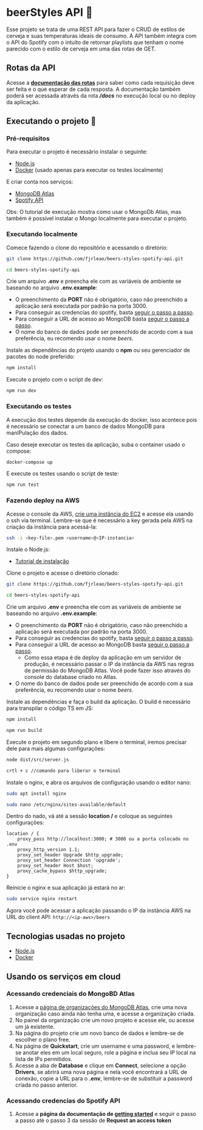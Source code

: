 # beerStyles API 🍺

Esse projeto se trata de uma REST API para fazer o CRUD de estilos de cerveja e suas temperaturas ideais de consumo. A API também integra com o API do Spotify com o intuito de retornar playlists que tenham o nome parecido com o estilo de cerveja em uma das rotas de GET.

## Rotas da API

Acesse a **[documentação das rotas](https://fjrleao.github.io/beers-styles-spotify-api/public/docs/)** para saber como cada requisição deve ser feita e o que esperar de cada resposta. A documentação também poderá ser acessada através da rota **_/docs_** no execução local ou no deploy da aplicação.

## Executando o projeto 🚀

### Pré-requisitos

Para executar o projeto é necessário instalar o seguinte:

- [Node.js](https://nodejs.org/en)
- [Docker](https://www.docker.com/) (usado apenas para executar os testes localmente)

E criar conta nos serviços:

- [MongoDB Atlas](https://www.mongodb.com/cloud/atlas/register)
- [Spotify API](https://developer.spotify.com/)

Obs: O tutorial de execução mostra como usar o MongoDb Atlas, mas também é possível instalar o Mongo localmente para executar o projeto.

### Executando localmente

Comece fazendo o clone do repositório e acessando o diretório:

```bash
git clone https://github.com/fjrleao/beers-styles-spotify-api.git
```

```bash
cd beers-styles-spotify-api
```

Crie um arquivo **.env** e preencha ele com as variáveis de ambiente se baseando no arquivo **.env.example**:

- O preenchimento da **PORT** não é obrigatório, caso não preenchido a aplicação será executada por padrão na porta 3000.
- Para conseguir as credencias do spotify, basta [seguir o passo a passo](#spotifyapi).
- Para conseguir a URL de acesso ao MongoDB basta [seguir o passo a passo](#mongodb).
- O nome do banco de dados pode ser preenchido de acordo com a sua preferência, eu recomendo usar o nome _beers_.

Instale as dependências do projeto usando o **npm** ou seu gerenciador de pacotes do node preferido:

```bash
npm install
```

Execute o projeto com o script de dev:

```bash
npm run dev
```

### Executando os testes

A execução dos testes depende da execução do docker, isso acontece pois é necessário se conectar a um banco de dados MongoDB para manIPulação dos dados.

Caso deseje executar os testes da aplicação, suba o container usado o compose:

```bash
docker-compose up
```

E execute os testes usando o script de teste:

```bash
npm run test
```

### Fazendo deploy na AWS

Acesse o console da AWS, [crie uma instância do EC2](https://docs.aws.amazon.com/pt_br/codedeploy/latest/userguide/instances-ec2-create.html) e acesse ela usando o ssh via terminal. Lembre-se que é necessário a key gerada pela AWS na criação da instância para acessá-la:

```bash
ssh -i <key-file>.pem <username>@<IP-instancia>
```

Instale o Node.js:

- [Tutorial de instalação](https://docs.aws.amazon.com/pt_br/sdk-for-javascript/v2/developer-guide/setting-up-node-on-ec2-instance.html)

Clone o projeto e acesse o diretório clonado:

```bash
git clone https://github.com/fjrleao/beers-styles-spotify-api.git
```

```bash
cd beers-styles-spotify-api
```

Crie um arquivo **.env** e preencha ele com as variáveis de ambiente se baseando no arquivo **.env.example**:

- O preenchimento da **PORT** não é obrigatório, caso não preenchido a aplicação será executada por padrão na porta 3000.
- Para conseguir as credencias do spotify, basta [seguir o passo a passo](#spotifyapi).
- Para conseguir a URL de acesso ao MongoDB basta [seguir o passo a passo](#mongodb).
  - Como essa etapa é de deploy da aplicação em um servidor de produção, é necessário passar o IP da instância da AWS nas regras de permissão do MongoDB Atlas. Você pode fazer isso através do console do database criado no Atlas.
- O nome do banco de dados pode ser preenchido de acordo com a sua preferência, eu recomendo usar o nome _beers_.

Instale as dependências e faça o build da aplicação. O build é necessário para transpilar o código TS em JS:

```bash
npm install
```

```bash
npm run build
```

Execute o projeto em segundo plano e libere o terminal, iremos precisar dele para mais algumas configurações:

```bash
node dist/src/server.js
```

```bash
crtl + c //comando para liberar o terminal
```

Instale o nginx, e abra os arquivos de configuração usando o editor nano:

```bash
sudo apt install nginx
```

```bash
sudo nano /etc/nginx/sites-available/default
```

Dentro do nado, vá até a sessão **location /** e coloque as seguintes configurações:

```nginx
location / {
    proxy_pass http://localhost:3000; # 3000 ou a porta colocado no .env
    proxy_http_version 1.1;
    proxy_set_header Upgrade $http_upgrade;
    proxy_set_header Connection 'upgrade';
    proxy_set_header Host $host;
    proxy_cache_bypass $http_upgrade;
}
```

Reinicie o nginx e sua aplicação já estará no ar:

```bash
sudo service nginx restart
```

Agora você pode acessar a aplicação passando o IP da instância AWS na URL do client API: `http://<ip-aws>/beers`

## Tecnologias usadas no projeto

- [Node.js](https://nodejs.org/en)
- [Docker](https://www.docker.com/)

## Usando os serviços em cloud

### <a name="mongodb"></a>Acessando credenciais do MongoBD Atlas

1. Acesse a [página de organizações do MongoDB Atlas](https://cloud.mongodb.com/v2#/preferences/organizations), crie uma nova organização caso ainda não tenha uma, e acesse a organização criada.
2. No painel da organização crie um novo projeto e acesse ele, ou acesse um já existente.
3. Na página do projeto crie um novo banco de dados e lembre-se de escolher o plano free.
4. Na página de **Quickstart**, crie um username e uma password, e lembre-se anotar eles em um local seguro, role a página e inclua seu IP local na lista de IPs permitidos.
5. Acesse a aba de **Database** e clique em **Connect**, selecione a opção **Drivers**, se abrirá uma nova página e nela você encontrará a URL de conexão, copie a URL para o **.env**, lembre-se de substituir a password criada no passo anterior.

### <a name="spotifyapi"></a>Acessando credencias do Spotify API

1. Acesse a **página da documentação de [getting started](https://developer.spotify.com/documentation/web-api/tutorials/getting-started)** e seguir o passo a passo até o passo 3 da sessão de **Request an access token**
